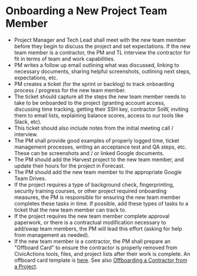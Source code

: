 # Onboarding a New Project Team Member

*   Project Manager and Tech Lead shall meet with the new team member before they begin to discuss the project and set expectations. If the new team member is a contractor, the PM and TL interview the contractor for fit in terms of team and work capabilities.
*   PM writes a follow up email outlining what was discussed, linking to necessary documents, sharing helpful screenshots, outlining next steps, expectations, etc.
*   PM creates a ticket (for the sprint or backlog) to track onboarding process / progress for the new team member.
*   The ticket should capture all the steps the new team member needs to take to be onboarded to the project (granting account access, discussing time tracking, getting their SSH key, contractor SoW, inviting them to email lists, explaining balance scores, access to our tools like Slack, etc).
*   This ticket should also include notes from the initial meeting call / interview.
*   The PM shall provide good examples of properly logged time, ticket management processes, writing an acceptance test and QA steps, etc. These can be screenshots and / or linked Google documents.
*   The PM should add the Harvest project to the new team member, and update their hours for the project in Forecast.
*   The PM should add the new team member to the appropriate Google Team Drives.
*   If the project requires a type of background check, fingerprinting, security training courses, or other project required onboarding measures, the PM is responsible for ensuring the new team member completes these tasks in time. If possible, add these types of tasks to a ticket that the new team member can track to.
*   If the project requires the new team member complete approval paperwork, or there is a contractual modification necessary to add/swap team members, the PM will lead this effort (asking for help from management as needed).
*   If the new team member is a contractor, the PM shall prepare an "Offboard Card" to ensure the contractor is properly removed from CivicActions tools, files, and project lists after their work is complete. An offboard card template is [here](https://trello.com/c/sXpzezNI/60-offboard-template). See also [Offboarding a Contractor from a Project](offboarding-contractor-from-project.md).
